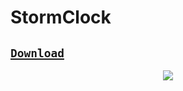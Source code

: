 # StormClock
## [`Download`](https://github.com/IdreesInc/Monocraft/releases)

<div align="center">
	<img src="https://i.ibb.co/kyY2W05/s1.png">
</div>
